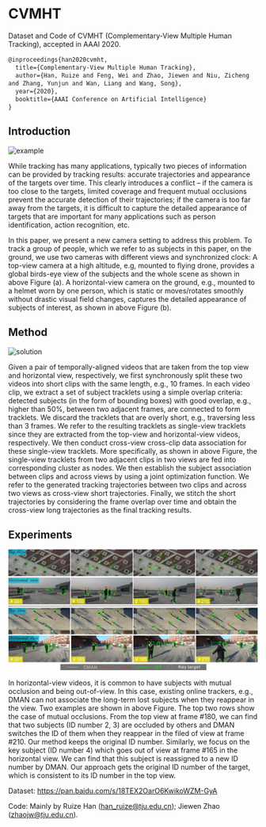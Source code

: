 # CVMHT
Dataset and Code of CVMHT (Complementary-View Multiple Human Tracking), accepted in AAAI 2020.

```
@inproceedings{han2020cvmht,
  title={Complementary-View Multiple Human Tracking}, 
  author={Han, Ruize and Feng, Wei and Zhao, Jiewen and Niu, Zicheng and Zhang, Yunjun and Wan, Liang and Wang, Song},  
  year={2020},  
  booktitle={AAAI Conference on Artificial Intelligence}
}
```
## Introduction

![example](https://github.com/HanRuize/CVMHT/blob/master/figs/example.jpg)

While tracking has many applications, typically two pieces of information can be provided by tracking results: accurate trajectories and appearance of the targets over time. This clearly introduces a conflict – if the camera is too close to the targets, limited coverage and frequent mutual occlusions prevent the accurate detection of their trajectories; if the camera is too far away from the targets, it is difficult to capture the detailed appearance of targets that are important for many applications such as person identification, action recognition, etc. 

In this paper, we present a new camera setting to address this problem. To track a group of people, which we refer to as subjects in this paper, on the ground, we use two cameras with different views and synchronized clock: A top-view camera at a high altitude, e.g, mounted to flying drone, provides a global birds-eye view of the subjects and the whole scene as shown in above Figure (a). A horizontal-view camera on the ground, e.g., mounted to a helmet worn by one person, which is static or moves/rotates smoothly without drastic visual field changes, captures the detailed appearance of subjects of interest, as shown in above Figure (b).

## Method

![solution](https://github.com/HanRuize/CVMHT/blob/master/figs/solution.jpg)

Given a pair of temporally-aligned videos that are taken from the top view and horizontal view, respectively, we first synchronously split these two videos into short clips with the same length, e.g., 10 frames. In each video clip, we extract a set of subject tracklets using a simple overlap criteria: detected subjects (in the form of bounding boxes) with good overlap, e.g., higher than 50%, between two adjacent frames, are connected to form tracklets. We discard the tracklets that are overly short, e.g., traversing less than 3 frames. We refer to the resulting tracklets as single-view tracklets since they are extracted from the top-view and horizontal-view videos, respectively. We then conduct cross-view cross-clip data association for these single-view tracklets. More specifically, as shown in above Figure, the single-view tracklets from two adjacent clips in two views are fed into corresponding cluster as nodes. We then establish the subject association between clips and across views by using a joint optimization function. We refer to the generated tracking trajectories between two clips and across two views as cross-view short trajectories. Finally, we stitch the short trajectories by considering the frame overlap over time and obtain the cross-view long trajectories as the final tracking results.

## Experiments

![res](https://github.com/HanRuize/CVMHT/blob/master/figs/fig_case.png)

In horizontal-view videos, it is common to have subjects with mutual occlusion and being out-of-view. In this case, existing online trackers, e.g., DMAN can not associate the long-term lost subjects when they reappear in the view. Two examples are shown in above Figure. The top two rows show the case of mutual occlusions. From the top view at frame #180, we can find that two subjects (ID number 2, 3) are occluded by others and DMAN switches the ID of them when they reappear in the filed of view at frame #210. Our method keeps the original ID number. Similarly, we focus on the key subject (ID number 4) which goes out of view at frame #165 in the horizontal view. We can find that this subject is reassigned to a new ID number by DMAN. Our approach gets the original ID number of the target, which is consistent to its ID number in the top view.


Dataset: https://pan.baidu.com/s/18TEX2OarO6KwikoWZM-GyA

Code: Mainly by Ruize Han (han_ruize@tju.edu.cn); Jiewen Zhao (zhaojw@tju.edu.cn).
